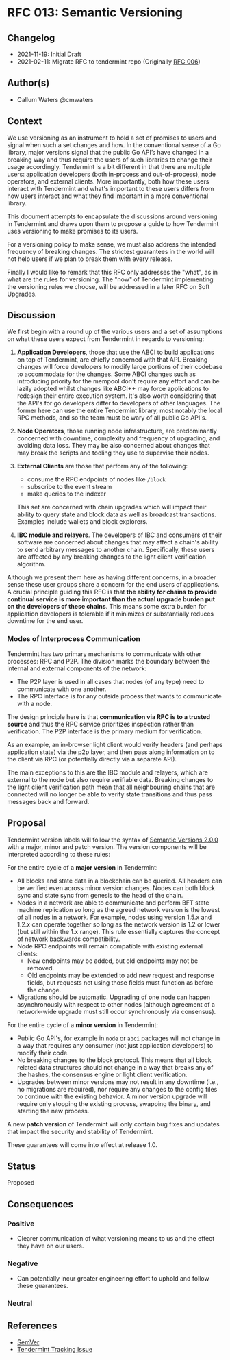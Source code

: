 # RFC 013: Semantic Versioning

## Changelog

- 2021-11-19: Initial Draft
- 2021-02-11: Migrate RFC to tendermint repo (Originally [RFC 006](https://github.com/tendermint/spec/pull/365))

## Author(s)

- Callum Waters @cmwaters

## Context

We use versioning as an instrument to hold a set of promises to users and signal when such a set changes and how. In the conventional sense of a Go library, major versions signal that the public Go API’s have changed in a breaking way and thus require the users of such libraries to change their usage accordingly. Tendermint is a bit different in that there are multiple users: application developers (both in-process and out-of-process), node operators, and external clients. More importantly, both how these users interact with Tendermint and what's important to these users differs from how users interact and what they find important in a more conventional library.

This document attempts to encapsulate the discussions around versioning in Tendermint and draws upon them to propose a guide to how Tendermint uses versioning to make promises to its users.

For a versioning policy to make sense, we must also address the intended frequency of breaking changes. The strictest guarantees in the world will not help users if we plan to break them with every release.

Finally I would like to remark that this RFC only addresses the "what", as in what are the rules for versioning. The "how" of Tendermint implementing the versioning rules we choose, will be addressed in a later RFC on Soft Upgrades.

## Discussion

We first begin with a round up of the various users and a set of assumptions on what these users expect from Tendermint in regards to versioning:

1. **Application Developers**, those that use the ABCI to build applications on top of Tendermint, are chiefly concerned with that API. Breaking changes will force developers to modify large portions of their codebase to accommodate for the changes. Some ABCI changes such as introducing priority for the mempool don't require any effort and can be lazily adopted whilst changes like ABCI++ may force applications to redesign their entire execution system. It's also worth considering that the API's for go developers differ to developers of other languages. The former here can use the entire Tendermint library, most notably the local RPC methods, and so the team must be wary of all public Go API's.
2. **Node Operators**, those running node infrastructure, are predominantly concerned with downtime, complexity and frequency of upgrading, and avoiding data loss. They may be also concerned about changes that may break the scripts and tooling they use to supervise their nodes.
3. **External Clients** are those that perform any of the following:
     - consume the RPC endpoints of nodes like `/block`
     - subscribe to the event stream
     - make queries to the indexer

    This set are concerned with chain upgrades which will impact their ability to query state and block data as well as broadcast transactions. Examples include wallets and block explorers.

4. **IBC module and relayers**. The developers of IBC and consumers of their software are concerned about changes that may affect a chain's ability to send arbitrary messages to another chain. Specifically, these users are affected by any breaking changes to the light client verification algorithm.

Although we present them here as having different concerns, in a broader sense these user groups share a concern for the end users of applications. A crucial principle guiding this RFC is that **the ability for chains to provide continual service is more important than the actual upgrade burden put on the developers of these chains**. This means some extra burden for application developers is tolerable if it minimizes or substantially reduces downtime for the end user.

### Modes of Interprocess Communication

Tendermint has two primary mechanisms to communicate with other processes: RPC and P2P. The division marks the boundary between the internal and external components of the network:

- The P2P layer is used in all cases that nodes (of any type) need to communicate with one another.
- The RPC interface is for any outside process that wants to communicate with a node.

The design principle here is that **communication via RPC is to a trusted source** and thus the RPC service prioritizes inspection rather than verification. The P2P interface is the primary medium for verification.

As an example, an in-browser light client would verify headers (and perhaps application state) via the p2p layer, and then pass along information on to the client via RPC (or potentially directly via a separate API).

The main exceptions to this are the IBC module and relayers, which are external to the node but also require verifiable data. Breaking changes to the light client verification path mean that all neighbouring chains that are connected will no longer be able to verify state transitions and thus pass messages back and forward.

## Proposal

Tendermint version labels will follow the syntax of [Semantic Versions 2.0.0](https://semver.org/) with a major, minor and patch version. The version components will be interpreted according to these rules:

For the entire cycle of a **major version** in Tendermint:

- All blocks and state data in a blockchain can be queried. All headers can be verified even across minor version changes. Nodes can both block sync and state sync from genesis to the head of the chain.
- Nodes in a network are able to communicate and perform BFT state machine replication so long as the agreed network version is the lowest of all nodes in a network. For example, nodes using version 1.5.x and 1.2.x can operate together so long as the network version is 1.2 or lower (but still within the 1.x range). This rule essentially captures the concept of network backwards compatibility.
- Node RPC endpoints will remain compatible with existing external clients:
    - New endpoints may be added, but old endpoints may not be removed.
    - Old endpoints may be extended to add new request and response fields, but requests not using those fields must function as before the change.
- Migrations should be automatic. Upgrading of one node can happen asynchronously with respect to other nodes (although agreement of a network-wide upgrade must still occur synchronously via consensus).

For the entire cycle of a **minor version** in Tendermint:

- Public Go API's, for example in `node` or `abci` packages will not change in a way that requires any consumer (not just application developers) to modify their code.
- No breaking changes to the block protocol. This means that all block related data structures should not change in a way that breaks any of the hashes, the consensus engine or light client verification.
- Upgrades between minor versions may not result in any downtime (i.e., no migrations are required), nor require any changes to the config files to continue with the existing behavior. A minor version upgrade will require only stopping the existing process, swapping the binary, and starting the new process.

A new **patch version** of Tendermint will only contain bug fixes and updates that impact the security and stability of Tendermint.

These guarantees will come into effect at release 1.0.

## Status

Proposed

## Consequences

### Positive

- Clearer communication of what versioning means to us and the effect they have on our users.

### Negative

- Can potentially incur greater engineering effort to uphold and follow these guarantees.

### Neutral

## References

- [SemVer](https://semver.org/)
- [Tendermint Tracking Issue](https://github.com/tendermint/tendermint/issues/5680)
